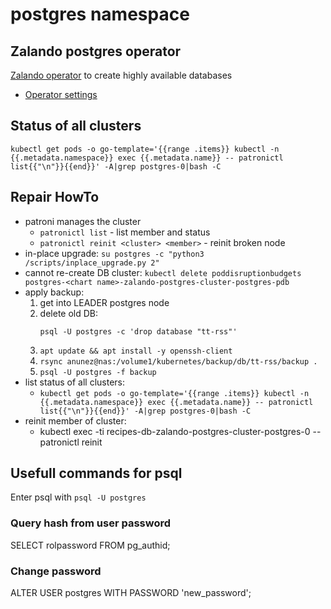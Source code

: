 # postgres namespace

## Zalando postgres operator

[Zalando operator](https://github.com/zalando/postgres-operator) to create highly available databases

* [Operator settings](operator.yaml)

## Status of all clusters

```
kubectl get pods -o go-template='{{range .items}} kubectl -n {{.metadata.namespace}} exec {{.metadata.name}} -- patronictl list{{"\n"}}{{end}}' -A|grep postgres-0|bash -C
```

## Repair HowTo

- patroni manages the cluster
  - `patronictl list` - list member and status
  - `patronictl reinit <cluster> <member>` - reinit broken node
- in-place upgrade: `su postgres -c "python3 /scripts/inplace_upgrade.py 2"`
- cannot re-create DB cluster: `kubectl delete poddisruptionbudgets postgres-<chart name>-zalando-postgres-cluster-postgres-pdb`
- apply backup:
  1. get into LEADER postgres node
  2. delete old DB: 
     ```
     psql -U postgres -c 'drop database "tt-rss"'
     ```
  2. `apt update && apt install -y openssh-client`
  3. `rsync anunez@nas:/volume1/kubernetes/backup/db/tt-rss/backup .`
  4. `psql -U postgres -f backup`
- list status of all clusters:
  - `kubectl get pods -o go-template='{{range .items}} kubectl -n {{.metadata.namespace}} exec {{.metadata.name}} -- patronictl list{{"\n"}}{{end}}' -A|grep postgres-0|bash -C`
- reinit member of cluster:
  - kubectl exec -ti recipes-db-zalando-postgres-cluster-postgres-0 -- patronictl reinit <cluster name> <cluster member>

## Usefull commands for psql

Enter psql with `psql -U postgres`

### Query hash from user password

SELECT rolpassword FROM pg_authid;

### Change password

ALTER USER postgres WITH PASSWORD 'new_password';